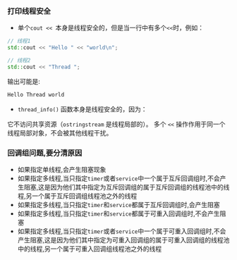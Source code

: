 ### 打印线程安全
- 单个`cout << `本身是线程安全的，但是当一行中有多个`<<`时，例如：
```cpp
// 线程1
std::cout << "Hello " << "world\n";

// 线程2
std::cout << "Thread ";
```
输出可能是:
```bash
Hello Thread world
```

- `thread_info()` 函数本身是线程安全的，因为：

它不访问共享资源（`ostringstream` 是线程局部的）。
多个 `<<` 操作作用于同一个线程局部对象，不会被其他线程干扰。

### 回调组问题,要分清原因
- 如果指定单线程,会产生阻塞现象
- 如果指定多线程,当只指定`timer`或者`service`中一个属于互斥回调组时,不会产生阻塞,这是因为他们其中指定为互斥回调组的属于互斥回调组的线程池中的线程,另一个属于互斥回调组线程池之外的线程
- 如果指定多线程,当只指定`timer`和`service`都属于互斥回调组时,会产生阻塞
- 如果指定多线程,当只指定`timer`和`service`都属于可重入回调组时,不会产生阻塞
- 如果指定多线程,当只指定`timer`或者`service`中一个属于可重入回调组时,不会产生阻塞,这是因为他们其中指定为可重入回调组的属于可重入回调组的线程池中的线程,另一个属于可重入回调组线程池之外的线程